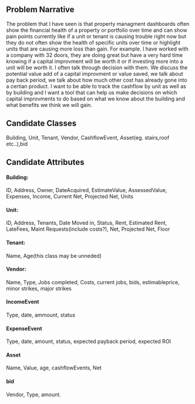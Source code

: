 ## Problem Narrative
The problem that I have seen is that property managment dashboards often show the financial health of a property or portfolio over time and can show pain points currently like if a unit or tenant is causing trouble right now but they do not often show the health of specific units over time or highlight units that are causing more loss than gain. For example. I have worked with a company with 32 doors, they are doing great but have a very hard time knowing if a capital improvment will be worth it or if investing more into a unit will be worth it. I often talk through decision with them. We discuss the potential value add of a capital improvment or value saved, we talk about pay back period, we talk about how much other cost has already gone into a certian product. I want to be able to track the cashflow by unit as well as by building and I want a tool that can help us make decisions on which capital improvments to do based on what we know about the building and what benefits we think we will gain.

## Candidate Classes
Building, Unit, Tenant, Vendor, CashflowEvent, Asset(eg. stairs,roof etc..),bid

## Candidate Attributes
#### Building:
ID, Address, Owner, DateAcquired, EstimateValue, AssessedValue, Expenses, Income, Current Net, Projected Net, Units
#### Unit:
ID, Address, Tenants, Date Moved in, Status, Rent, Estimated Rent, LateFees, Maint Requests(include costs?), Net, Projected Net, Floor
#### Tenant:
Name, Age(this class may be unneded)
#### Vendor:
Name, Type, Jobs completed, Costs, current jobs, bids, estimableprice, minor strikes, major strikes
#### IncomeEvent
Type, date, ammount, status
#### ExpenseEvent
Type, date, amount, status, expected payback period, expected ROI
#### Asset
Name, Value, age, cashflowEvents, Net
#### bid
Vendor, Type, amount.